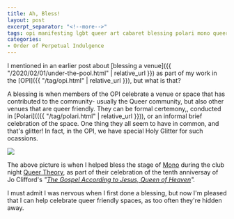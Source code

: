```yaml
---
title: Ah, Bless!
layout: post
excerpt_separator: "<!--more-->"
tags: opi manifesting lgbt queer art cabaret blessing polari mono queertheory glitter
categories:
- Order of Perpetual Indulgence
---
```


I mentioned in  an earlier post about [blessing a venue]({{ "/2020/02/01/under-the-pool.html" | relative_url }}) as part of my work in the [OPI]({{ "/tag/opi.html" | relative_url }}), but what is that?<!--more-->

A blessing is when members of the OPI celebrate a venue or space that has contributed to the community- usually the Queer community, but also other venues that are queer friendly. They can be formal certemony,, conducted in [Polari](({{ "/tag/polari.html" | relative_url }})), or an informal brief celebration of the space. One thing they all seem to have in common, and that's glitter! In fact, in the OPI, we have special Holy Glitter for such ocassions.

![]({{"/assets/img/bless_queer_2.jpg"|relative_url}})

The above picture is when I helped bless the stage of [Mono](http://www.monocafebar.com/) during the club night [Queer Theory](https://www.facebook.com/queertheoryglasgow/), as  part of their celebration of the tenth anniversay of Jo Clifford's *"[The Gospel According to Jesus, Queen of Heaven](https://www.tron.co.uk/event/the-gospel-according-to-jesus-queen-of-heaven/)".*  

I must admit I was nervous when I first done a blessing, but now I'm pleased that I can help celebrate queer friendly spaces, as too often they're hidden away.